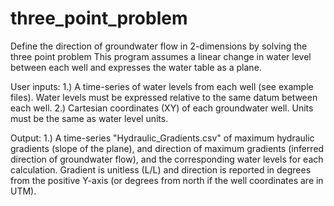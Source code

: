 # three_point_problem
Define the direction of groundwater flow in 2-dimensions by solving the three point problem
This program assumes a linear change in water level between each well and expresses the water table as a plane.

User inputs: 
1.) A time-series of water levels from each well (see example files). Water levels must be expressed relative to the same datum between each well.
2.) Cartesian coordinates (XY) of each groundwater well. Units must be the same as water level units. 

Output: 
1.) A time-series "Hydraulic_Gradients.csv" of maximum hydraulic gradients (slope of the plane), and direction of maximum gradients (inferred direction of groundwater flow), and the corresponding water levels for each calculation. Gradient is unitless (L/L) and direction is reported in degrees from the positive Y-axis (or degrees from north if the well coordinates are in UTM).  
